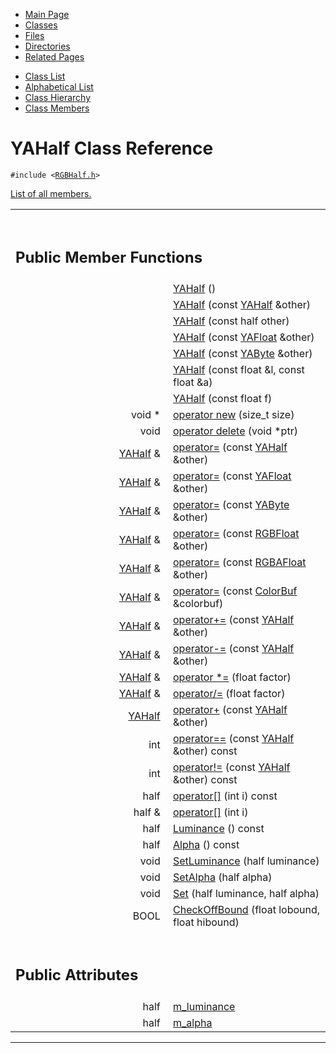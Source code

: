 <div class="tabs">

- [Main Page](index.md)
- <span id="current">[Classes](annotated.md)</span>
- [Files](files.md)
- [Directories](dirs.md)
- [Related Pages](pages.md)

</div>

<div class="tabs">

- [Class List](annotated.md)
- [Alphabetical List](classes.md)
- [Class Hierarchy](hierarchy.md)
- [Class Members](functions.md)

</div>

# YAHalf Class Reference

`#include <`<a href="RGBHalf_8h-source.md" class="el"><code>RGBHalf.h</code></a>`>`

[List of all members.](classYAHalf-members.md)

<table data-border="0" data-cellpadding="0" data-cellspacing="0">
<colgroup>
<col style="width: 50%" />
<col style="width: 50%" />
</colgroup>
<tbody>
<tr>
<td></td>
<td></td>
</tr>
<tr>
<td colspan="2"><br />
&#10;<h2 id="public-member-functions">Public Member Functions</h2></td>
</tr>
<tr>
<td class="memItemLeft" style="text-align: right;" data-nowrap="" data-valign="top"> </td>
<td class="memItemRight" data-valign="bottom"><a href="classYAHalf.md#9b293aac8464a109871b2fda826054a7" class="el">YAHalf</a> ()</td>
</tr>
<tr>
<td class="memItemLeft" style="text-align: right;" data-nowrap="" data-valign="top"> </td>
<td class="memItemRight" data-valign="bottom"><a href="classYAHalf.md#8f74cccc493a3936ed7483531eb5c05f" class="el">YAHalf</a> (const <a href="classYAHalf.md" class="el">YAHalf</a> &amp;other)</td>
</tr>
<tr>
<td class="memItemLeft" style="text-align: right;" data-nowrap="" data-valign="top"> </td>
<td class="memItemRight" data-valign="bottom"><a href="classYAHalf.md#daf690d8610cb8829ee8c0270383caa4" class="el">YAHalf</a> (const half other)</td>
</tr>
<tr>
<td class="memItemLeft" style="text-align: right;" data-nowrap="" data-valign="top"> </td>
<td class="memItemRight" data-valign="bottom"><a href="classYAHalf.md#050d7958709ab86429cfea448bead3c2" class="el">YAHalf</a> (const <a href="classYAFloat.md" class="el">YAFloat</a> &amp;other)</td>
</tr>
<tr>
<td class="memItemLeft" style="text-align: right;" data-nowrap="" data-valign="top"> </td>
<td class="memItemRight" data-valign="bottom"><a href="classYAHalf.md#607c77958c789d5656c4a305b0af7ef1" class="el">YAHalf</a> (const <a href="classYAByte.md" class="el">YAByte</a> &amp;other)</td>
</tr>
<tr>
<td class="memItemLeft" style="text-align: right;" data-nowrap="" data-valign="top"> </td>
<td class="memItemRight" data-valign="bottom"><a href="classYAHalf.md#1774bee66d0050714dcff1999e61c9e5" class="el">YAHalf</a> (const float &amp;l, const float &amp;a)</td>
</tr>
<tr>
<td class="memItemLeft" style="text-align: right;" data-nowrap="" data-valign="top"> </td>
<td class="memItemRight" data-valign="bottom"><a href="classYAHalf.md#ef4ea695a7bd42561212fa8fe19105b0" class="el">YAHalf</a> (const float f)</td>
</tr>
<tr>
<td class="memItemLeft" style="text-align: right;" data-nowrap="" data-valign="top">void * </td>
<td class="memItemRight" data-valign="bottom"><a href="classYAHalf.md#650118fc0cd96c1cd00cb1243c5e3358" class="el">operator new</a> (size_t size)</td>
</tr>
<tr>
<td class="memItemLeft" style="text-align: right;" data-nowrap="" data-valign="top">void </td>
<td class="memItemRight" data-valign="bottom"><a href="classYAHalf.md#b2a90b0840ba0f087728d89d27353935" class="el">operator delete</a> (void *ptr)</td>
</tr>
<tr>
<td class="memItemLeft" style="text-align: right;" data-nowrap="" data-valign="top"><a href="classYAHalf.md" class="el">YAHalf</a> &amp; </td>
<td class="memItemRight" data-valign="bottom"><a href="classYAHalf.md#4c18343286da633c9ad2b781b1efb9a6" class="el">operator=</a> (const <a href="classYAHalf.md" class="el">YAHalf</a> &amp;other)</td>
</tr>
<tr>
<td class="memItemLeft" style="text-align: right;" data-nowrap="" data-valign="top"><a href="classYAHalf.md" class="el">YAHalf</a> &amp; </td>
<td class="memItemRight" data-valign="bottom"><a href="classYAHalf.md#de5e5422559d012f57c8edd228d188c9" class="el">operator=</a> (const <a href="classYAFloat.md" class="el">YAFloat</a> &amp;other)</td>
</tr>
<tr>
<td class="memItemLeft" style="text-align: right;" data-nowrap="" data-valign="top"><a href="classYAHalf.md" class="el">YAHalf</a> &amp; </td>
<td class="memItemRight" data-valign="bottom"><a href="classYAHalf.md#74b758dfee885265bcd15c4480e94292" class="el">operator=</a> (const <a href="classYAByte.md" class="el">YAByte</a> &amp;other)</td>
</tr>
<tr>
<td class="memItemLeft" style="text-align: right;" data-nowrap="" data-valign="top"><a href="classYAHalf.md" class="el">YAHalf</a> &amp; </td>
<td class="memItemRight" data-valign="bottom"><a href="classYAHalf.md#2775e2d71c5395988f3c80cd0f5998ac" class="el">operator=</a> (const <a href="classRGBFloat.md" class="el">RGBFloat</a> &amp;other)</td>
</tr>
<tr>
<td class="memItemLeft" style="text-align: right;" data-nowrap="" data-valign="top"><a href="classYAHalf.md" class="el">YAHalf</a> &amp; </td>
<td class="memItemRight" data-valign="bottom"><a href="classYAHalf.md#bdf8346c98efa72d743c85113e4c8657" class="el">operator=</a> (const <a href="classRGBAFloat.md" class="el">RGBAFloat</a> &amp;other)</td>
</tr>
<tr>
<td class="memItemLeft" style="text-align: right;" data-nowrap="" data-valign="top"><a href="classYAHalf.md" class="el">YAHalf</a> &amp; </td>
<td class="memItemRight" data-valign="bottom"><a href="classYAHalf.md#4bc22d2cbf8fbcabeba7aa2f744b4a08" class="el">operator=</a> (const <a href="classColorBuf.md" class="el">ColorBuf</a> &amp;colorbuf)</td>
</tr>
<tr>
<td class="memItemLeft" style="text-align: right;" data-nowrap="" data-valign="top"><a href="classYAHalf.md" class="el">YAHalf</a> &amp; </td>
<td class="memItemRight" data-valign="bottom"><a href="classYAHalf.md#4158d3f9bd6d61b8c2779961832cca97" class="el">operator+=</a> (const <a href="classYAHalf.md" class="el">YAHalf</a> &amp;other)</td>
</tr>
<tr>
<td class="memItemLeft" style="text-align: right;" data-nowrap="" data-valign="top"><a href="classYAHalf.md" class="el">YAHalf</a> &amp; </td>
<td class="memItemRight" data-valign="bottom"><a href="classYAHalf.md#33b19dd0d633693b963a499ce1d990af" class="el">operator-=</a> (const <a href="classYAHalf.md" class="el">YAHalf</a> &amp;other)</td>
</tr>
<tr>
<td class="memItemLeft" style="text-align: right;" data-nowrap="" data-valign="top"><a href="classYAHalf.md" class="el">YAHalf</a> &amp; </td>
<td class="memItemRight" data-valign="bottom"><a href="classYAHalf.md#36ff113e25ff93350facfeac60cdf34b" class="el">operator *=</a> (float factor)</td>
</tr>
<tr>
<td class="memItemLeft" style="text-align: right;" data-nowrap="" data-valign="top"><a href="classYAHalf.md" class="el">YAHalf</a> &amp; </td>
<td class="memItemRight" data-valign="bottom"><a href="classYAHalf.md#cb95e4f907fb23bc743102e9e1be687f" class="el">operator/=</a> (float factor)</td>
</tr>
<tr>
<td class="memItemLeft" style="text-align: right;" data-nowrap="" data-valign="top"><a href="classYAHalf.md" class="el">YAHalf</a> </td>
<td class="memItemRight" data-valign="bottom"><a href="classYAHalf.md#ce6da89bf517aa0b3da17b1725e0871c" class="el">operator+</a> (const <a href="classYAHalf.md" class="el">YAHalf</a> &amp;other)</td>
</tr>
<tr>
<td class="memItemLeft" style="text-align: right;" data-nowrap="" data-valign="top">int </td>
<td class="memItemRight" data-valign="bottom"><a href="classYAHalf.md#346ffb34d25b5bdde380f0a3b0a7f360" class="el">operator==</a> (const <a href="classYAHalf.md" class="el">YAHalf</a> &amp;other) const</td>
</tr>
<tr>
<td class="memItemLeft" style="text-align: right;" data-nowrap="" data-valign="top">int </td>
<td class="memItemRight" data-valign="bottom"><a href="classYAHalf.md#e9bfd91cd9184db7a86b6a5f14ffc8bd" class="el">operator!=</a> (const <a href="classYAHalf.md" class="el">YAHalf</a> &amp;other) const</td>
</tr>
<tr>
<td class="memItemLeft" style="text-align: right;" data-nowrap="" data-valign="top">half </td>
<td class="memItemRight" data-valign="bottom"><a href="classYAHalf.md#56bd1e633f412f07706e05b60f9eb2bc" class="el">operator[]</a> (int i) const</td>
</tr>
<tr>
<td class="memItemLeft" style="text-align: right;" data-nowrap="" data-valign="top">half &amp; </td>
<td class="memItemRight" data-valign="bottom"><a href="classYAHalf.md#afa3b3be64f86f689de4bf05a470fc17" class="el">operator[]</a> (int i)</td>
</tr>
<tr>
<td class="memItemLeft" style="text-align: right;" data-nowrap="" data-valign="top">half </td>
<td class="memItemRight" data-valign="bottom"><a href="classYAHalf.md#c51367eb7743b6262c9bc2469cb3b543" class="el">Luminance</a> () const</td>
</tr>
<tr>
<td class="memItemLeft" style="text-align: right;" data-nowrap="" data-valign="top">half </td>
<td class="memItemRight" data-valign="bottom"><a href="classYAHalf.md#0333130ffc9187bb3ed905eb61d99832" class="el">Alpha</a> () const</td>
</tr>
<tr>
<td class="memItemLeft" style="text-align: right;" data-nowrap="" data-valign="top">void </td>
<td class="memItemRight" data-valign="bottom"><a href="classYAHalf.md#ea274b8ecbe91242ad3f4387fda8c7c2" class="el">SetLuminance</a> (half luminance)</td>
</tr>
<tr>
<td class="memItemLeft" style="text-align: right;" data-nowrap="" data-valign="top">void </td>
<td class="memItemRight" data-valign="bottom"><a href="classYAHalf.md#04a9ca975b5d434c1785e6835496acfc" class="el">SetAlpha</a> (half alpha)</td>
</tr>
<tr>
<td class="memItemLeft" style="text-align: right;" data-nowrap="" data-valign="top">void </td>
<td class="memItemRight" data-valign="bottom"><a href="classYAHalf.md#27c10b4ebf80b894bf8b44aa94aeee75" class="el">Set</a> (half luminance, half alpha)</td>
</tr>
<tr>
<td class="memItemLeft" style="text-align: right;" data-nowrap="" data-valign="top">BOOL </td>
<td class="memItemRight" data-valign="bottom"><a href="classYAHalf.md#774af4359d10952f3403a874a91b01f7" class="el">CheckOffBound</a> (float lobound, float hibound)</td>
</tr>
<tr>
<td colspan="2"><br />
&#10;<h2 id="public-attributes">Public Attributes</h2></td>
</tr>
<tr>
<td class="memItemLeft" style="text-align: right;" data-nowrap="" data-valign="top">half </td>
<td class="memItemRight" data-valign="bottom"><a href="classYAHalf.md#d3347f3949a75477be933f7f46102b97" class="el">m_luminance</a></td>
</tr>
<tr>
<td class="memItemLeft" style="text-align: right;" data-nowrap="" data-valign="top">half </td>
<td class="memItemRight" data-valign="bottom"><a href="classYAHalf.md#4886e6e79852ef5dfb91866eb6d07501" class="el">m_alpha</a></td>
</tr>
</tbody>
</table>

------------------------------------------------------------------------

<span id="_details"></span>


